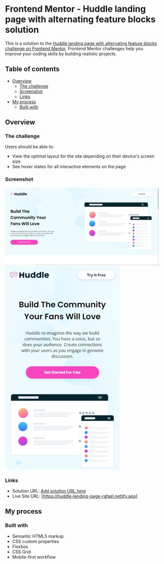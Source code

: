 # Frontend Mentor - Huddle landing page with alternating feature blocks solution

This is a solution to the [Huddle landing page with alternating feature blocks challenge on Frontend Mentor](https://www.frontendmentor.io/challenges/huddle-landing-page-with-alternating-feature-blocks-5ca5f5981e82137ec91a5100). Frontend Mentor challenges help you improve your coding skills by building realistic projects. 

## Table of contents

- [Overview](#overview)
  - [The challenge](#the-challenge)
  - [Screenshot](#screenshot)
  - [Links](#links)
- [My process](#my-process)
  - [Built with](#built-with)

## Overview

### The challenge

Users should be able to:

- View the optimal layout for the site depending on their device's screen size
- See hover states for all interactive elements on the page

### Screenshot

![](/images/desktop.png)
![](/images/mobile.png)


### Links

- Solution URL: [Add solution URL here](https://your-solution-url.com)
- Live Site URL: [https://huddle-landing-page-rafael.netlify.app]

## My process

### Built with

- Semantic HTML5 markup
- CSS custom properties
- Flexbox
- CSS Grid
- Mobile-first workflow
